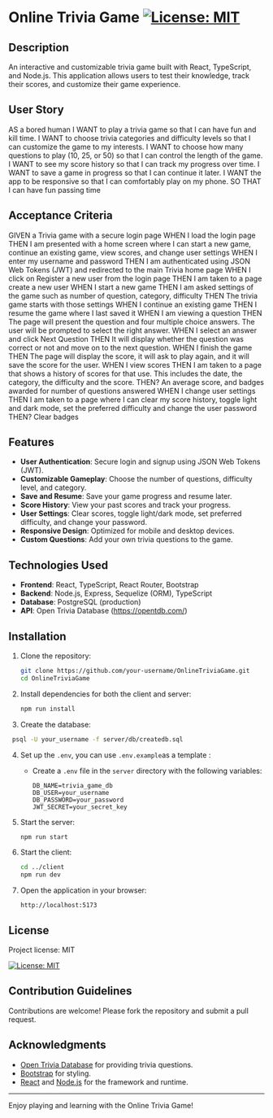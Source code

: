 # Online Trivia Game [![License: MIT](https://img.shields.io/badge/License-MIT-yellow.svg)](https://opensource.org/licenses/MIT)

## Description

An interactive and customizable trivia game built with React, TypeScript, and Node.js. This application allows users to test their knowledge, track their scores, and customize their game experience.

## User Story

AS a bored human
I WANT to play a trivia game so that I can have fun and kill time.
I WANT to choose trivia categories and difficulty levels so that I can customize the game to my interests.
I WANT to choose how many questions to play (10, 25, or 50) so that I can control the length of the game.
I WANT to see my score history so that I can track my progress over time.
I WANT to save a game in progress so that I can continue it later.
I WANT the app to be responsive so that I can comfortably play on my phone.
SO THAT I can have fun passing time

## Acceptance Criteria

GIVEN a Trivia game with a secure login page
WHEN I load the login page
THEN I am presented with a home screen where I can start a new game, continue an existing game, view scores, and change user settings
WHEN I enter my username and password
THEN I am authenticated using JSON Web Tokens (JWT) and redirected to the main Trivia home page
WHEN I click on Register a new user from the login page
THEN I am taken to a page create a new user
WHEN I start a new game
THEN I am asked settings of the game such as number of question, category, difficulty
THEN The trivia game starts with those settings
WHEN I continue an existing game
THEN I resume the game where I last saved it
WHEN I am viewing a question
THEN The page will present the question and four multiple choice answers. The user will be prompted to select the right answer.
WHEN I select an answer and click Next Question
THEN It will display whether the question was correct or not and move on to the next question.
WHEN I finish the game
THEN The page will display the score, it will ask to play again, and it will save the score for the user.
WHEN I view scores
THEN I am taken to a page that shows a history of scores for that use. This includes the date, the category, the difficulty and the score.
THEN? An average score, and badges awarded for number of questions answered
WHEN I change user settings
THEN I am taken to a page where I can clear my score history, toggle light and dark mode, set the preferred difficulty and change the user password
THEN? Clear badges

## Features

- **User Authentication**: Secure login and signup using JSON Web Tokens (JWT).
- **Customizable Gameplay**: Choose the number of questions, difficulty level, and category.
- **Save and Resume**: Save your game progress and resume later.
- **Score History**: View your past scores and track your progress.
- **User Settings**: Clear scores, toggle light/dark mode, set preferred difficulty, and change your password.
- **Responsive Design**: Optimized for mobile and desktop devices.
- **Custom Questions**: Add your own trivia questions to the game.

## Technologies Used

- **Frontend**: React, TypeScript, React Router, Bootstrap
- **Backend**: Node.js, Express, Sequelize (ORM), TypeScript
- **Database**: PostgreSQL (production)
- **API**: Open Trivia Database (https://opentdb.com/)

## Installation

1. Clone the repository:
   ```bash
   git clone https://github.com/your-username/OnlineTriviaGame.git
   cd OnlineTriviaGame
   ```

2. Install dependencies for both the client and server:
   ```bash
   npm run install
   ```
3. Create the database:
 ```bash
  psql -U your_username -f server/db/createdb.sql
 ```
4. Set up the `.env`, you can use `.env.example`as a template :
   - Create a `.env` file in the `server` directory with the following variables:
     ```
     DB_NAME=trivia_game_db
     DB_USER=your_username
     DB_PASSWORD=your_password
     JWT_SECRET=your_secret_key
     ```
   

5. Start the server:
   ```bash
   npm run start
   ```

6. Start the client:
   ```bash
   cd ../client
   npm run dev
   ```

6. Open the application in your browser:
   ```
   http://localhost:5173
   ```


## License
Project license: MIT

[![License: MIT](https://img.shields.io/badge/License-MIT-yellow.svg)](https://opensource.org/licenses/MIT)

## Contribution Guidelines

Contributions are welcome! Please fork the repository and submit a pull request.

## Acknowledgments

- [Open Trivia Database](https://opentdb.com/) for providing trivia questions.
- [Bootstrap](https://getbootstrap.com/) for styling.
- [React](https://reactjs.org/) and [Node.js](https://nodejs.org/) for the framework and runtime.

---
Enjoy playing and learning with the Online Trivia Game!